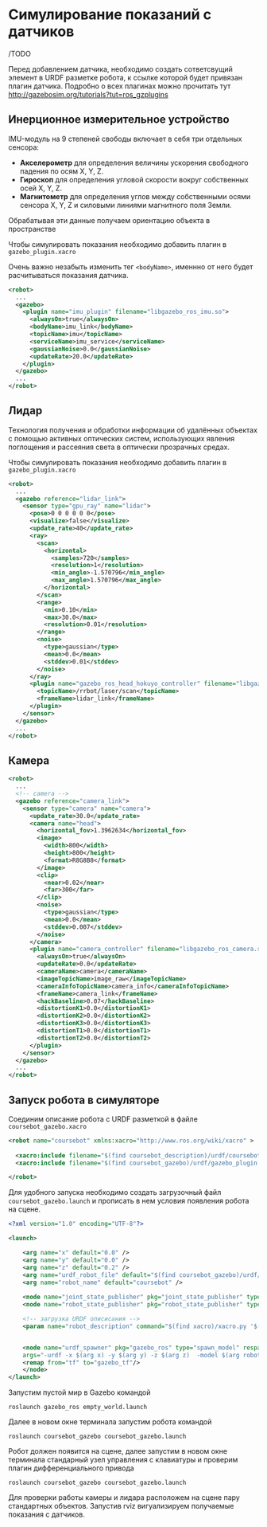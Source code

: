 # Симулирование показаний с датчиков

/TODO

Перед добавлением датчика, необходимо создать сответсвущий элемент в URDF разметке робота, к ссылке которой будет привязан плагин датчика. Подробно о всех плагинах можно прочитать тут <http://gazebosim.org/tutorials?tut=ros_gzplugins>

## Инерционное измерительное устройство

IMU-модуль на 9 степеней свободы включает в себя три отдельных сенсора:

- **Акселерометр** для определения величины ускорения свободного падения по осям X, Y, Z.
- **Гироскоп** для определения угловой скорости вокруг собственных осей X, Y, Z.
- **Магнитометр** для определения углов между собственными осями сенсора X, Y, Z и силовыми линиями магнитного поля Земли.

Обрабатывая эти данные получаем ориентацию объекта в пространстве

Чтобы симулировать показания необходимо добавить плагин в
`gazebo_plugin.xacro`

Очень важно незабыть изменить тег `<bodyName>`, именнно от него будет расчитываться показания датчика.

```xml
<robot>
  ...
  <gazebo>
    <plugin name="imu_plugin" filename="libgazebo_ros_imu.so">
      <alwaysOn>true</alwaysOn>
      <bodyName>imu_link</bodyName> 
      <topicName>imu</topicName>
      <serviceName>imu_service</serviceName>
      <gaussianNoise>0.0</gaussianNoise>
      <updateRate>20.0</updateRate>
    </plugin>
  </gazebo>
  ...
</robot>
```

## Лидар

Технология получения и обработки информации об удалённых объектах с помощью активных оптических систем, использующих явления поглощения и рассеяния света в оптически прозрачных средах.

Чтобы симулировать показания необходимо добавить плагин в
`gazebo_plugin.xacro`

```xml
<robot>
  ...
  <gazebo reference="lidar_link">
    <sensor type="gpu_ray" name="lidar">
      <pose>0 0 0 0 0 0</pose>
      <visualize>false</visualize>
      <update_rate>40</update_rate>
      <ray>
        <scan>
          <horizontal>
            <samples>720</samples>
            <resolution>1</resolution>
            <min_angle>-1.570796</min_angle>
            <max_angle>1.570796</max_angle>
          </horizontal>
        </scan>
        <range>
          <min>0.10</min>
          <max>30.0</max>
          <resolution>0.01</resolution>
        </range>
        <noise>
          <type>gaussian</type>
          <mean>0.0</mean>
          <stddev>0.01</stddev>
        </noise>
      </ray>
      <plugin name="gazebo_ros_head_hokuyo_controller" filename="libgazebo_ros_gpu_laser.so">
        <topicName>/rrbot/laser/scan</topicName>
        <frameName>lidar_link</frameName>
      </plugin>
    </sensor>
  </gazebo>
  ...
</robot>
```

## Камера

```xml
<robot>
  ...
  <!-- camera -->
  <gazebo reference="camera_link">
    <sensor type="camera" name="camera">
      <update_rate>30.0</update_rate>
      <camera name="head">
        <horizontal_fov>1.3962634</horizontal_fov>
        <image>
          <width>800</width>
          <height>800</height>
          <format>R8G8B8</format>
        </image>
        <clip>
          <near>0.02</near>
          <far>300</far>
        </clip>
        <noise>
          <type>gaussian</type>
          <mean>0.0</mean>
          <stddev>0.007</stddev>
        </noise>
      </camera>
      <plugin name="camera_controller" filename="libgazebo_ros_camera.so">
        <alwaysOn>true</alwaysOn>
        <updateRate>0.0</updateRate>
        <cameraName>camera</cameraName>
        <imageTopicName>image_raw</imageTopicName>
        <cameraInfoTopicName>camera_info</cameraInfoTopicName>
        <frameName>camera_link</frameName>
        <hackBaseline>0.07</hackBaseline>
        <distortionK1>0.0</distortionK1>
        <distortionK2>0.0</distortionK2>
        <distortionK3>0.0</distortionK3>
        <distortionT1>0.0</distortionT1>
        <distortionT2>0.0</distortionT2>
      </plugin>
    </sensor>
  </gazebo>
  ...
</robot>
```

## Запуск робота в симуляторе

Соединим описание робота с URDF разметкой в файле `coursebot_gazebo.xacro`

```xml
<robot name="coursebot" xmlns:xacro="http://www.ros.org/wiki/xacro" >
  
  <xacro:include filename="$(find coursebot_description)/urdf/coursebot.xacro"/>
  <xacro:include filename="$(find coursebot_gazebo)/urdf/gazebo_plugin.xacro"/>

</robot>
```

Для удобного запуска необходимо создать загрузочный файл `coursebot_gazebo.launch` и прописать в нем условия появления робота на сцене.

```xml
<?xml version="1.0" encoding="UTF-8"?>

<launch>

    <arg name="x" default="0.0" />
    <arg name="y" default="0.0" />
    <arg name="z" default="0.2" />
    <arg name="urdf_robot_file" default="$(find coursebot_gazebo)/urdf/coursebot_gazebo.xacro" />
    <arg name="robot_name" default="coursebot" />
    
    <node name="joint_state_publisher" pkg="joint_state_publisher" type="joint_state_publisher" />
    <node name="robot_state_publisher" pkg="robot_state_publisher" type="robot_state_publisher" />

    <!-- загрузка URDF описисания -->
    <param name="robot_description" command="$(find xacro)/xacro.py '$(arg urdf_robot_file)'" />  


    <node name="urdf_spawner" pkg="gazebo_ros" type="spawn_model" respawn="false" output="screen"
    args="-urdf -x $(arg x) -y $(arg y) -z $(arg z)  -model $(arg robot_name) -param robot_description">
    <remap from="tf" to="gazebo_tf"/> 
    </node>
</launch>
```

Запустим пустой мир в Gazebo командой

```console
roslaunch gazebo_ros empty_world.launch 
```

Далее в новом окне терминала запустим робота командой

```console
roslaunch coursebot_gazebo coursebot_gazebo.launch
```

Робот должен появится на сцене, далее запустим в новом окне терминала стандарный узел управления с клавиатуры и проверим плагин дифференциального привода

```console
roslaunch coursebot_gazebo coursebot_gazebo.launch
```

Для проверки работы камеры и лидара расположем на сцене пару стандартных объектов. Запустив rviz вигуализируем получаемые показания с датчиков.
